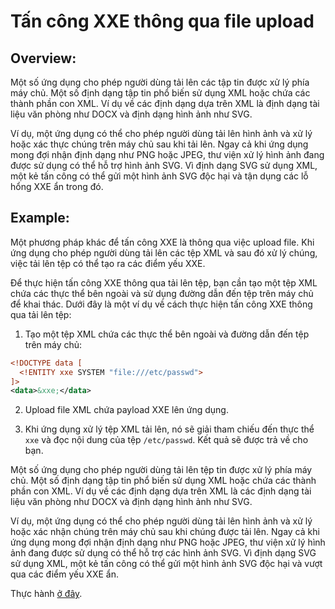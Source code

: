 # Tấn công XXE thông qua file upload

## Overview:

Một số ứng dụng cho phép người dùng tải lên các tập tin được xử lý phía máy chủ. Một số định dạng tập tin phổ biến sử dụng XML hoặc chứa các thành phần con XML. Ví dụ về các định dạng dựa trên XML là định dạng tài liệu văn phòng như DOCX và định dạng hình ảnh như SVG.

Ví dụ, một ứng dụng có thể cho phép người dùng tải lên hình ảnh và xử lý hoặc xác thực chúng trên máy chủ sau khi tải lên. Ngay cả khi ứng dụng mong đợi nhận định dạng như PNG hoặc JPEG, thư viện xử lý hình ảnh đang được sử dụng có thể hỗ trợ hình ảnh SVG. Vì định dạng SVG sử dụng XML, một kẻ tấn công có thể gửi một hình ảnh SVG độc hại và tận dụng các lỗ hổng XXE ẩn trong đó.

## Example:

Một phương pháp khác để tấn công XXE là thông qua việc upload file. Khi ứng dụng cho phép người dùng tải lên các tệp XML và sau đó xử lý chúng, việc tải lên tệp có thể tạo ra các điểm yếu XXE.

Để thực hiện tấn công XXE thông qua tải lên tệp, bạn cần tạo một tệp XML chứa các thực thể bên ngoài và sử dụng đường dẫn đến tệp trên máy chủ để khai thác. Dưới đây là một ví dụ về cách thực hiện tấn công XXE thông qua tải lên tệp:

1. Tạo một tệp XML chứa các thực thể bên ngoài và đường dẫn đến tệp trên máy chủ:

```xml
<!DOCTYPE data [
  <!ENTITY xxe SYSTEM "file:///etc/passwd">
]>
<data>&xxe;</data>
```

2. Upload file XML chứa payload XXE lên ứng dụng.

3. Khi ứng dụng xử lý tệp XML tải lên, nó sẽ giải tham chiếu đến thực thể `xxe` và đọc nội dung của tệp `/etc/passwd`. Kết quả sẽ được trả về cho bạn.

Một số ứng dụng cho phép người dùng tải lên tệp tin được xử lý phía máy chủ. Một số định dạng tập tin phổ biến sử dụng XML hoặc chứa các thành phần con XML. Ví dụ về các định dạng dựa trên XML là các định dạng tài liệu văn phòng như DOCX và định dạng hình ảnh như SVG.

Ví dụ, một ứng dụng có thể cho phép người dùng tải lên hình ảnh và xử lý hoặc xác nhận chúng trên máy chủ sau khi chúng được tải lên. Ngay cả khi ứng dụng mong đợi nhận định dạng như PNG hoặc JPEG, thư viện xử lý hình ảnh đang được sử dụng có thể hỗ trợ các hình ảnh SVG. Vì định dạng SVG sử dụng XML, một kẻ tấn công có thể gửi một hình ảnh SVG độc hại và vượt qua các điểm yếu XXE ẩn.

Thực hành [ở đây](https://github.com/Llam-a/XML-external-entity-XXE-injection/blob/main/Exercises/Lab%3A%20Exploiting%20XXE%20via%20image%20file%20upload.md).
